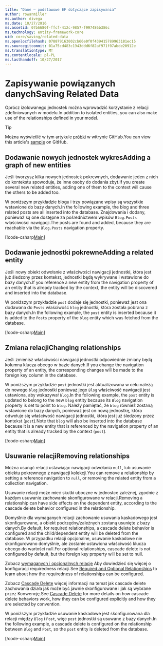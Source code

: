 ```yaml
---
title: "Dane — podstawowe EF dotyczące zapisywania"
author: rowanmiller
ms.author: divega
ms.date: 10/27/2016
ms.assetid: 07b6680f-ffcf-412c-9857-f997486b386c
ms.technology: entity-framework-core
uid: core/saving/related-data
ms.openlocfilehash: 078879163002cb66e0f0f439415789963181ec15
ms.sourcegitcommit: 01a75cd483c1943ddd6f82af971f07abde20912e
ms.translationtype: MT
ms.contentlocale: pl-PL
ms.lasthandoff: 10/27/2017
---
```

# <a name="saving-related-data"></a><span data-ttu-id="68d10-102">Zapisywanie powiązanych danych</span><span class="sxs-lookup"><span data-stu-id="68d10-102">Saving Related Data</span></span>

<span data-ttu-id="68d10-103">Oprócz izolowanego jednostek można wprowadzić korzystanie z relacji zdefiniowanych w modelu.</span><span class="sxs-lookup"><span data-stu-id="68d10-103">In addition to isolated entities, you can also make use of the relationships defined in your model.</span></span>

> [!TIP]  
> <span data-ttu-id="68d10-104">Można wyświetlić w tym artykule [próbki](https://github.com/aspnet/EntityFramework.Docs/tree/master/samples/core/Saving/Saving/RelatedData/) w witrynie GitHub.</span><span class="sxs-lookup"><span data-stu-id="68d10-104">You can view this article's [sample](https://github.com/aspnet/EntityFramework.Docs/tree/master/samples/core/Saving/Saving/RelatedData/) on GitHub.</span></span>

## <a name="adding-a-graph-of-new-entities"></a><span data-ttu-id="68d10-105">Dodawanie nowych jednostek wykres</span><span class="sxs-lookup"><span data-stu-id="68d10-105">Adding a graph of new entities</span></span>

<span data-ttu-id="68d10-106">Jeśli tworzysz kilka nowych jednostek pokrewnych, dodawanie jeden z nich do kontekstu spowoduje, że inne osoby do dodania zbyt.</span><span class="sxs-lookup"><span data-stu-id="68d10-106">If you create several new related entities, adding one of them to the context will cause the others to be added too.</span></span>

<span data-ttu-id="68d10-107">W poniższym przykładzie blogu i trzy powiązane wpisy są wszystkie wstawione do bazy danych.</span><span class="sxs-lookup"><span data-stu-id="68d10-107">In the following example, the blog and three related posts are all inserted into the database.</span></span> <span data-ttu-id="68d10-108">Znajdowania i dodany, ponieważ są one dostępne za pośrednictwem wpisów `Blog.Posts` właściwości nawigacji.</span><span class="sxs-lookup"><span data-stu-id="68d10-108">The posts are found and added, because they are reachable via the `Blog.Posts` navigation property.</span></span>

[!code-csharp[Main](../../../samples/core/Saving/Saving/RelatedData/Sample.cs#AddingGraphOfEntities)]

## <a name="adding-a-related-entity"></a><span data-ttu-id="68d10-109">Dodawanie jednostki pokrewne</span><span class="sxs-lookup"><span data-stu-id="68d10-109">Adding a related entity</span></span>

<span data-ttu-id="68d10-110">Jeśli nowy obiekt odwołanie z właściwości nawigacji jednostki, która jest już śledzony przez kontekst, jednostki będą wykrywane i wstawione do bazy danych.</span><span class="sxs-lookup"><span data-stu-id="68d10-110">If you reference a new entity from the navigation property of an entity that is already tracked by the context, the entity will be discovered and inserted into the database.</span></span>

<span data-ttu-id="68d10-111">W poniższym przykładzie `post` dodaje się jednostki, ponieważ jest ona dodawana do `Posts` właściwość `blog` jednostki, która została pobrana z bazy danych.</span><span class="sxs-lookup"><span data-stu-id="68d10-111">In the following example, the `post` entity is inserted because it is added to the `Posts` property of the `blog` entity which was fetched from the database.</span></span>

[!code-csharp[Main](../../../samples/core/Saving/Saving/RelatedData/Sample.cs#AddingRelatedEntity)]

## <a name="changing-relationships"></a><span data-ttu-id="68d10-112">Zmiana relacji</span><span class="sxs-lookup"><span data-stu-id="68d10-112">Changing relationships</span></span>

<span data-ttu-id="68d10-113">Jeśli zmienisz właściwości nawigacji jednostki odpowiednie zmiany będą kolumna klucza obcego w bazie danych.</span><span class="sxs-lookup"><span data-stu-id="68d10-113">If you change the navigation property of an entity, the corresponding changes will be made to the foreign key column in the database.</span></span>

<span data-ttu-id="68d10-114">W poniższym przykładzie `post` jednostki jest aktualizowana w celu należą do nowego `blog` jednostki ponieważ jego `Blog` właściwość nawigacji jest ustawiona, aby wskazywał `blog`.</span><span class="sxs-lookup"><span data-stu-id="68d10-114">In the following example, the `post` entity is updated to belong to the new `blog` entity because its `Blog` navigation property is set to point to `blog`.</span></span> <span data-ttu-id="68d10-115">Należy pamiętać, że `blog` również zostaną wstawione do bazy danych, ponieważ jest on nową jednostkę, która odwołuje się właściwość nawigacji jednostki, która jest już śledzony przez kontekst (`post`).</span><span class="sxs-lookup"><span data-stu-id="68d10-115">Note that `blog` will also be inserted into the database because it is a new entity that is referenced by the navigation property of an entity that is already tracked by the context (`post`).</span></span>

[!code-csharp[Main](../../../samples/core/Saving/Saving/RelatedData/Sample.cs#ChangingRelationships)]

## <a name="removing-relationships"></a><span data-ttu-id="68d10-116">Usuwanie relacji</span><span class="sxs-lookup"><span data-stu-id="68d10-116">Removing relationships</span></span>

<span data-ttu-id="68d10-117">Można usunąć relacji ustawiając nawigacji odwołania `null`, lub usuwanie obiektu pokrewnego z nawigacji kolekcji.</span><span class="sxs-lookup"><span data-stu-id="68d10-117">You can remove a relationship by setting a reference navigation to `null`, or removing the related entity from a collection navigation.</span></span>

<span data-ttu-id="68d10-118">Usuwanie relacji może mieć skutki uboczne w jednostce zależnej, zgodnie z każdym usuwanie zachowanie skonfigurowane w relacji.</span><span class="sxs-lookup"><span data-stu-id="68d10-118">Removing a relationship can have side effects on the dependent entity, according to the cascade delete behavior configured in the relationship.</span></span>

<span data-ttu-id="68d10-119">Domyślnie dla wymaganych relacji zachowanie usuwania kaskadowego jest skonfigurowane, a obiekt podrzędny/zależnych zostaną usunięte z bazy danych.</span><span class="sxs-lookup"><span data-stu-id="68d10-119">By default, for required relationships, a cascade delete behavior is configured and the child/dependent entity will be deleted from the database.</span></span> <span data-ttu-id="68d10-120">W przypadku relacji opcjonalne, usuwanie kaskadowe nie skonfigurowano domyślnie, ale zostanie ustawiona właściwość klucza obcego do wartości null.</span><span class="sxs-lookup"><span data-stu-id="68d10-120">For optional relationships, cascade delete is not configured by default, but the foreign key property will be set to null.</span></span>

<span data-ttu-id="68d10-121">Zobacz [wymaganych i opcjonalnych relacje](../modeling/relationships.md#required-and-optional-relationships) Aby dowiedzieć się więcej o konfiguracji requiredness relacji.</span><span class="sxs-lookup"><span data-stu-id="68d10-121">See [Required and Optional Relationships](../modeling/relationships.md#required-and-optional-relationships) to learn about how the requiredness of relationships can be configured.</span></span>

<span data-ttu-id="68d10-122">Zobacz [Cascade Delete](cascade-delete.md) więcej informacji na temat jak cascade delete zachowania działa jak może być jawnie skonfigurowane i jak są wybrane przez Konwencję.</span><span class="sxs-lookup"><span data-stu-id="68d10-122">See [Cascade Delete](cascade-delete.md) for more details on how cascade delete behaviors work, how they can be configured explicitly and  how they are selected by convention.</span></span>

<span data-ttu-id="68d10-123">W poniższym przykładzie usuwanie kaskadowe jest skonfigurowana dla relacji między `Blog` i `Post`, więc `post` jednostki są usuwane z bazy danych.</span><span class="sxs-lookup"><span data-stu-id="68d10-123">In the following example, a cascade delete is configured on the relationship between `Blog` and `Post`, so the `post` entity is deleted from the database.</span></span>

[!code-csharp[Main](../../../samples/core/Saving/Saving/RelatedData/Sample.cs#RemovingRelationships)]
